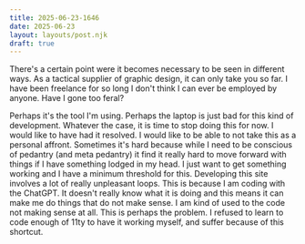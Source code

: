 ```yaml
---
title: 2025-06-23-1646
date: 2025-06-23
layout: layouts/post.njk
draft: true
---
```



There's a certain point were it becomes necessary to be seen in different ways. As a tactical supplier of graphic design, it can only take you so far. I have been freelance for so long I don't think I can ever be employed by anyone. Have I gone too feral?

Perhaps it's the tool I'm using. Perhaps the laptop is just bad for this kind of development. Whatever the case, it is time to stop doing this for now. I would like to have had it resolved. I would like to be able to not take this as a personal affront. Sometimes it's hard because while I need to be conscious of pedantry (and meta pedantry) it find it really hard to move forward with things if I have something lodged in my head. I just want to get something working and I have a minimum threshold for this. Developing this site involves a lot of really unpleasant loops. This is because I am coding with the ChatGPT. It doesn't really know what it is doing and this means it can make me do things that do not make sense. I am kind of used to the code not making sense at all. This is perhaps the problem. I refused to learn to code enough of 11ty to have it working myself, and suffer because of this shortcut.